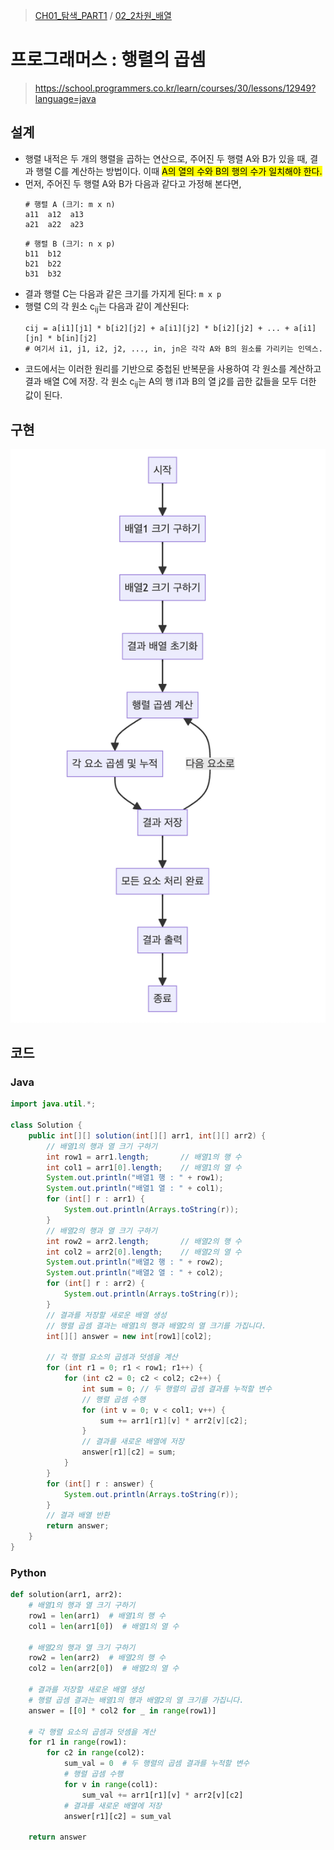 > [CH01_탐색_PART1](../) / [02_2차원_배열](./)

# 프로그래머스 : 행렬의 곱셈
> https://school.programmers.co.kr/learn/courses/30/lessons/12949?language=java

## 설계
- 행렬 내적은 두 개의 행렬을 곱하는 연산으로, 주어진 두 행렬 A와 B가 있을 때, 결과 행렬 C를 계산하는 방법이다. 이때 <mark>A의 열의 수와 B의 행의 수가 일치해야 한다.</mark>
- 먼저, 주어진 두 행렬 A와 B가 다음과 같다고 가정해 본다면,
    ```
    # 행렬 A (크기: m x n)
    a11  a12  a13
    a21  a22  a23
    ```
    ```
    # 행렬 B (크기: n x p)
    b11  b12
    b21  b22
    b31  b32
    ```
- 결과 행렬 C는 다음과 같은 크기를 가지게 된다: `m x p`
- 행렬 C의 각 원소 c<sub>ij</sub>는 다음과 같이 계산된다:
    ```
    cij = a[i1][j1] * b[i2][j2] + a[i1][j2] * b[i2][j2] + ... + a[i1][jn] * b[in][j2]
    # 여기서 i1, j1, i2, j2, ..., in, jn은 각각 A와 B의 원소를 가리키는 인덱스.
    ```
- 코드에서는 이러한 원리를 기반으로 중첩된 반복문을 사용하여 각 원소를 계산하고 결과 배열 C에 저장. 각 원소 c<sub>ij</sub>는 A의 행 i1과 B의 열 j2를 곱한 값들을 모두 더한 값이 된다.

## 구현
![PRG_12949](./PRG_12949.png)

## 코드
### Java
```java
import java.util.*;

class Solution {
    public int[][] solution(int[][] arr1, int[][] arr2) {
        // 배열1의 행과 열 크기 구하기
        int row1 = arr1.length;       // 배열1의 행 수
        int col1 = arr1[0].length;    // 배열1의 열 수
        System.out.println("배열1 행 : " + row1);
        System.out.println("배열1 열 : " + col1);
        for (int[] r : arr1) {
            System.out.println(Arrays.toString(r));
        }
        // 배열2의 행과 열 크기 구하기
        int row2 = arr2.length;       // 배열2의 행 수
        int col2 = arr2[0].length;    // 배열2의 열 수
        System.out.println("배열2 행 : " + row2);
        System.out.println("배열2 열 : " + col2);
        for (int[] r : arr2) {
            System.out.println(Arrays.toString(r));
        }        
        // 결과를 저장할 새로운 배열 생성
        // 행렬 곱셈 결과는 배열1의 행과 배열2의 열 크기를 가집니다.
        int[][] answer = new int[row1][col2];
        
        // 각 행렬 요소의 곱셈과 덧셈을 계산
        for (int r1 = 0; r1 < row1; r1++) {
            for (int c2 = 0; c2 < col2; c2++) {
                int sum = 0; // 두 행렬의 곱셈 결과를 누적할 변수
                // 행렬 곱셈 수행
                for (int v = 0; v < col1; v++) {
                    sum += arr1[r1][v] * arr2[v][c2];
                }
                // 결과를 새로운 배열에 저장
                answer[r1][c2] = sum;
            }        
        }
        for (int[] r : answer) {
            System.out.println(Arrays.toString(r));
        } 
        // 결과 배열 반환
        return answer;
    }
}
```
### Python
```python
def solution(arr1, arr2):
    # 배열1의 행과 열 크기 구하기
    row1 = len(arr1)  # 배열1의 행 수
    col1 = len(arr1[0])  # 배열1의 열 수

    # 배열2의 행과 열 크기 구하기
    row2 = len(arr2)  # 배열2의 행 수
    col2 = len(arr2[0])  # 배열2의 열 수

    # 결과를 저장할 새로운 배열 생성
    # 행렬 곱셈 결과는 배열1의 행과 배열2의 열 크기를 가집니다.
    answer = [[0] * col2 for _ in range(row1)]

    # 각 행렬 요소의 곱셈과 덧셈을 계산
    for r1 in range(row1):
        for c2 in range(col2):
            sum_val = 0  # 두 행렬의 곱셈 결과를 누적할 변수
            # 행렬 곱셈 수행
            for v in range(col1):
                sum_val += arr1[r1][v] * arr2[v][c2]
            # 결과를 새로운 배열에 저장
            answer[r1][c2] = sum_val

    return answer
```